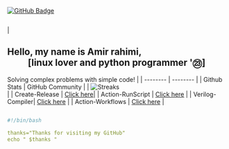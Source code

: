 <div style="display: flex;">
<p align="left"> 
  <a href="https://github.com/amirrahimii?tab=followers"><img src="https://img.shields.io/github/followers/amirrahimii?label=Followers&style=social" alt="GitHub Badge"></a>
</div>
<kbd>
<a href="https://github.com/amirrahimii">
</a>
</kbd>

| <h2>Hello, my name is Amir rahimi, <div align="center"><b>[linux lover and python programmer '㉓]</b></div></h2> Solving complex problems with simple code! |
| -------- | -------- |
| Github Stats | GitHub Community |
| ![Streaks](https://github-readme-streak-stats.herokuapp.com/?user=amirrahimii&stroke=ffffff&background=1c1917&ring=0891b2&fire=0891b2&currStreakNum=ffffff&currStreakLabel=0891b2&sideNums=ffffff&sideLabels=ffffff&dates=ffffff&hide_border=true) <br>|
| Create-Release | [Click here](https://github.com/marketplace/actions/create-release-on-close)|
| Action-RunScript | [Click here](https://github.com/marketplace/actions/action-runscript) |
| Verilog-Compiler| [Click here](https://github.com/marketplace/actions/verilog-compiler) |
| Action-Workflows | [Click here](https://github.com/marketplace/actions/python-action) |
```yaml

#!/bin/bash

thanks="Thanks for visiting my GitHub"
echo " $thanks "
